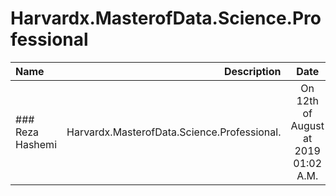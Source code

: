 # Harvardx.MasterofData.Science.Professional

| Name | Description | Date
| :- |-------------: | :-:
|### Reza Hashemi| Harvardx.MasterofData.Science.Professional.  | On 12th of August at 2019 01:02 A.M.
